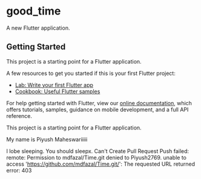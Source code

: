 # good_time

A new Flutter application.

## Getting Started

This project is a starting point for a Flutter application.

A few resources to get you started if this is your first Flutter project:

- [Lab: Write your first Flutter app](https://flutter.io/docs/get-started/codelab)
- [Cookbook: Useful Flutter samples](https://flutter.io/docs/cookbook)

For help getting started with Flutter, view our 
[online documentation](https://flutter.io/docs), which offers tutorials, 
samples, guidance on mobile development, and a full API reference.

This project is a starting point for a Flutter application.

My name is Piyush Maheswariiiii

I lobe sleeping.
You should sleepx.
Can't Create Pull Request
			Push failed:
			remote: Permission to mdfazal/Time.git denied to Piyush2769.
			unable to access 'https://github.com/mdfazal/Time.git/': The requested URL returned error: 403
